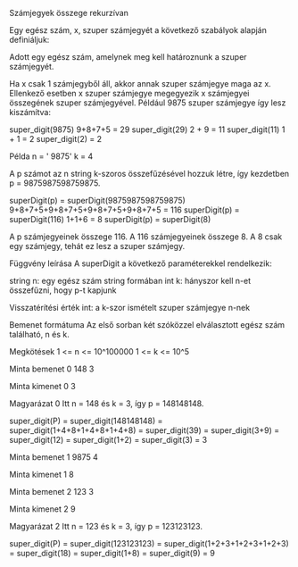 Számjegyek összege rekurzívan

Egy egész szám, x, szuper számjegyét a következő szabályok alapján definiáljuk:

Adott egy egész szám, amelynek meg kell határoznunk a szuper számjegyét.

Ha x csak 1 számjegyből áll, akkor annak szuper számjegye maga az x. Ellenkező esetben x szuper számjegye megegyezik x számjegyei összegének szuper számjegyével. Például 9875 szuper számjegye így lesz kiszámítva:

super_digit(9875)   	9+8+7+5 = 29 
super_digit(29) 	2 + 9 = 11
super_digit(11)		1 + 1 = 2
super_digit(2)		= 2  

Példa
n = ' 9875'
k = 4

A p számot az n string k-szoros összefűzésével hozzuk létre, így kezdetben p = 9875987598759875.

superDigit(p) = superDigit(9875987598759875)
              9+8+7+5+9+8+7+5+9+8+7+5+9+8+7+5 = 116
superDigit(p) = superDigit(116)
              1+1+6 = 8
superDigit(p) = superDigit(8)

A p számjegyeinek összege 116. A 116 számjegyeinek összege 8. A 8 csak egy számjegy, tehát ez lesz a szuper számjegy.

Függvény leírása
A superDigit a következő paraméterekkel rendelkezik:

string n: egy egész szám string formában
int k: hányszor kell n-et összefűzni, hogy p-t kapjunk

Visszatérítési érték
int: a k-szor ismételt szuper számjegye n-nek

Bemenet formátuma
Az első sorban két szóközzel elválasztott egész szám található, n és k.

Megkötések
1 <= n <= 10^100000
1 <= k <= 10^5 

Minta bemenet 0
148 3 

Minta kimenet 0
3 

Magyarázat 0
Itt n = 148 és k = 3, így p = 148148148.

super_digit(P) = super_digit(148148148)
            = super_digit(1+4+8+1+4+8+1+4+8)
            = super_digit(39)
            = super_digit(3+9)
            = super_digit(12)
            = super_digit(1+2)
            = super_digit(3)
            = 3

Minta bemenet 1
9875 4 

Minta kimenet 1
8 

Minta bemenet 2
123 3 

Minta kimenet 2
9 

Magyarázat 2
Itt n = 123 és k = 3, így p = 123123123.

super_digit(P) = super_digit(123123123)
            = super_digit(1+2+3+1+2+3+1+2+3)
            = super_digit(18)
            = super_digit(1+8)
            = super_digit(9)
            = 9